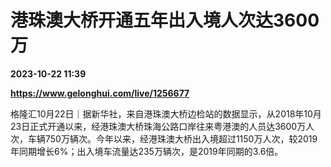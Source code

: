 # 港珠澳大桥开通五年出入境人次达3600万

**2023-10-22 11:39**

**https://www.gelonghui.com/live/1256677**

格隆汇10月22日｜据新华社，来自港珠澳大桥边检站的数据显示，从2018年10月23日正式开通以来，经港珠澳大桥珠海公路口岸往来粤港澳的人员达3600万人次，车辆750万辆次。今年以来，经港珠澳大桥出入境超过1150万人次，较2019年同期增长6%；出入境车流量达235万辆次，是2019年同期的3.6倍。